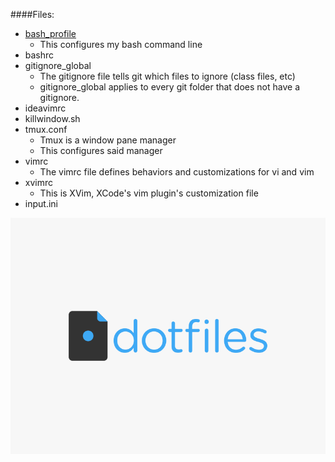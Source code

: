 
####Files:
* [bash_profile](../blob/master/.bash_profile)
  * This configures my bash command line
* bashrc
* gitignore_global
  * The gitignore file tells git which files to ignore (class files, etc)
  * gitignore_global applies to every git folder that does not have a gitignore.
* ideavimrc
* killwindow.sh
* tmux.conf
  * Tmux is a window pane manager
  * This configures said manager
* vimrc
  * The vimrc file defines behaviors and customizations for vi and vim
* xvimrc
  * This is XVim, XCode's vim plugin's customization file
* input.ini

![dotfiles logo][logo]

[logo]: https://github.com/YangVincent/dotfiles/blob/master/dotfiles-logo.png
